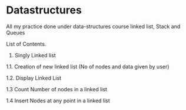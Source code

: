# Datastructures
All my practice done under data-structures course linked list, Stack and Queues 

List of Contents.

1. Singly Linked list

  1.1. Creation of new linked list (No of nodes and data given by user)

  1.2. Display Linked List

  1.3 Count Number of nodes in a linked list
  
  1.4 Insert Nodes at any point in a linked list
